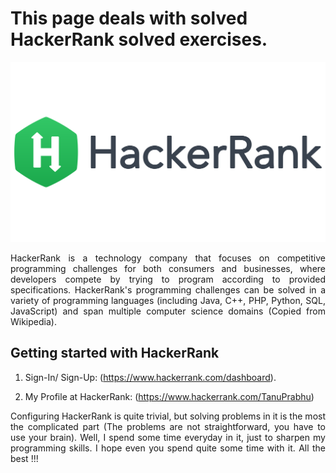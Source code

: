 # This page deals with solved HackerRank solved exercises. 

<img src="Img/hackerrank.png" >

<p align = "justify"> HackerRank is a technology company that focuses on competitive programming challenges for both consumers and businesses, where developers compete by trying to program according to provided specifications. HackerRank's programming challenges can be solved in a variety of programming languages (including Java, C++, PHP, Python, SQL, JavaScript) and span multiple computer science domains (Copied from Wikipedia). </p>

<h2> Getting started with HackerRank </h2>

1. Sign-In/ Sign-Up: (https://www.hackerrank.com/dashboard).

2. My Profile at HackerRank: (https://www.hackerrank.com/TanuPrabhu)

<p align = "justify"> Configuring HackerRank is quite trivial, but solving problems in it is the most the complicated part (The problems are not straightforward, you have to use your brain). Well, I spend some time everyday in it, just to sharpen my programming skills. I hope even you spend quite some time with it. All the best !!! </p>
